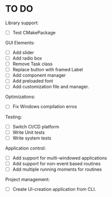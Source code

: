 # TO DO

Library support:
- [ ] Test CMakePackage

GUI Elements:
- [ ] Add slider
- [ ] Add radio box
- [ ] Remove Task class
- [ ] Replace button with framed Label
- [ ] Add component manager
- [ ] Add preloaded font
- [ ] Add customization file and manager.

Optimizations:
- [ ] Fix Windows compilation erros

Testing:
- [ ] Switch CI/CD platform
- [ ] Write Unit tests
- [ ] Write system tests

Application control:
- [ ] Add support for multi-windowed applications
- [ ] Add support for non-event based routines
- [ ] Add multiple running moments for routines

Project management:
- [ ] Create UI-creation application from CLI.